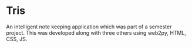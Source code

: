 Tris
====

An intelligent note keeping application which was part of a semester project. This was developed along with three others using web2py, HTML, CSS, JS.
